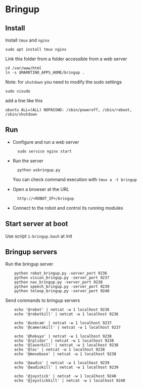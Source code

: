 # Bringup #

## Install ##

Install ```tmux```  and ```nginx```

    sudo apt install tmux nginx


Link this folder from a folder accessible from a web server

    cd /var/www/html
    ln -s $MARRTINO_APPS_HOME/bringup .


Note: for ```shutdown``` you need to modify the sudo settings

    sudo visudo

add a line like this

    ubuntu ALL=(ALL) NOPASSWD: /sbin/poweroff, /sbin/reboot, /sbin/shutdown



## Run

* Configure and run a web server

        sudo service nginx start

* Run the server

        python wsbringup.py

    You can check command execution with ```tmux a -t bringup```

* Open a browser at the URL

        http://<ROBOT_IP>/bringup

* Connect to the robot and control its running modules


## Start server at boot

Use script ```1-bringup.bash``` at init

## Bringup servers

Run the bringup server

        python robot_bringup.py -server_port 9236
        python vision_bringup.py -server_port 9237
        python nav_bringup.py -server_port 9238
        python speech_bringup.py -server_port 9239
        python teleop_bringup.py -server_port 9240

Send commands to bringup servers

        echo '@robot' | netcat -w 1 localhost 9236
        echo '@robotkill' | netcat -w 1 localhost 9236

        echo '@usbcam' | netcat -w 1 localhost 9237
        echo '@camerakill' | netcat -w 1 localhost 9237

        echo '@hokuyo' | netcat -w 1 localhost 9238
        echo '@rplidar' | netcat -w 1 localhost 9238
        echo '@laserkill' | netcat -w 1 localhost 9238
        echo '@loc' | netcat -w 1 localhost 9238
        echo '@movebase' | netcat -w 1 localhost 9238

        echo '@audio' | netcat -w 1 localhost 9239
        echo '@audiokill' | netcat -w 1 localhost 9239

        echo '@joystick' | netcat -w 1 localhost 9240
        echo '@joystickkill' | netcat -w 1 localhost 9240

